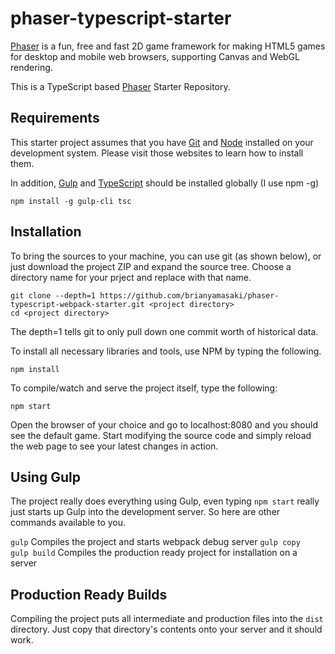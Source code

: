 # phaser-typescript-starter
[Phaser](http://phaser.io) is a fun, free and fast 2D game framework for making HTML5 games for desktop and mobile web browsers, supporting Canvas and WebGL rendering.

This is a TypeScript based [Phaser](http://phaser.io) Starter Repository. 

## Requirements
This starter project assumes that you have [Git](http://git-scm.org) and
[Node](https://nodejs.org/) installed on your development system. Please visit those websites to learn how to install them.

In addition, [Gulp](gulpjs.com) and [TypeScript](http://www.typescriptlang.org/) should be installed globally (I use npm -g)

    npm install -g gulp-cli tsc

## Installation

To bring the sources to your machine, you can use git (as shown below), or just download the project ZIP and expand the source tree. Choose a directory name for your prject and replace <project directory> with that name.

    git clone --depth=1 https://github.com/brianyamasaki/phaser-typescript-webpack-starter.git <project directory>
    cd <project directory>

The depth=1 tells git to only pull down one commit worth of historical data.

To install all necessary libraries and tools, use NPM by typing the following.

    npm install

To compile/watch and serve the project itself, type the following:

    npm start

Open the browser of your choice and go to localhost:8080 and you should see the default game.
Start modifying the source code and simply reload the web page to see your latest changes in action. 

## Using Gulp

The project really does everything using Gulp, even typing ```npm start``` really just starts up Gulp into the development
server. So here are other commands available to you.

```gulp```  Compiles the project and starts webpack debug server
```gulp copy```  
```gulp build```    Compiles the production ready project for installation on a server

## Production Ready Builds

Compiling the project puts all intermediate and production files into the ```dist``` directory.
Just copy that directory's contents onto your server and it should work.



